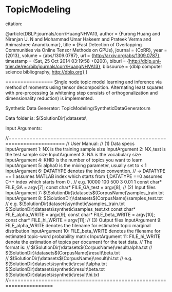 TopicModeling
=============


citation:

@article{DBLP:journals/corr/HuangNHVA13,
author    = {Furong Huang and
Niranjan U. N and
Mohammad Umar Hakeem and
Prateek Verma and
Animashree Anandkumar},
title     = {Fast Detection of Overlapping Communities via Online Tensor Methods
on GPUs},
journal   = {CoRR},
year      = {2013},
volume    = {abs/1309.0787},
url       = {http://arxiv.org/abs/1309.0787},
timestamp = {Sat, 25 Oct 2014 03:19:58 +0200},
biburl    = {http://dblp.uni-trier.de/rec/bib/journals/corr/HuangNHVA13},
bibsource = {dblp computer science bibliography, http://dblp.org}
}



================
Single node topic model learning and inference via method of moments using tensor decomposition. 
Alternating least squares with pre-processing (a whitening step consists of orthogonalization and dimensionality reduction) is implemented. 

Synthetic Data Generator: 
		TopicModeling/SyntheticDataGenerator.m

Data folder is: 
		$(SolutionDir)\datasets\

Input Arguments:

//=========================================================================
	// User Manual: 
	// (1) Data specs
	InputArgument 1: NX is the training sample size
	InputArgument 2: NX_test is the test sample size
	InputArgument 3: NA is the vocabulary size
	InputArgument 4: KHID is the number of topics you want to learn
	InputArgument 5: alpha0 is the mixing parameter, usually set to < 1
	InputArgument 6: DATATYPE denotes the index convention. 
	// -> DATATYPE == 1 assumes MATLAB index which starts from 1,DATATYPE ==0 assumes C++ index which starts from 0 .
	// e.g.  10000 100 500 3 0.01 1 
	const char* FILE_GA = argv[7];
	const char* FILE_GA_test = argv[8];
	// (2) Input files
	InputArgument 7: $(SolutionDir)\datasets\$(CorpusName)\samples_train.txt 
	InputArgument 8: $(SolutionDir)\datasets\$(CorpusName)\samples_test.txt 
	// e.g. $(SolutionDir)datasets\synthetic\samples_train.txt $(SolutionDir)datasets\synthetic\samples_test.txt
	const char* FILE_alpha_WRITE = argv[9];
	const char* FILE_beta_WRITE = argv[10];
	const char* FILE_hi_WRITE = argv[11];
	// (3) Output files
	InputArgument 9: FILE_alpha_WRITE denotes the filename for estimated topic marginal distribution
	InputArgument 10: FILE_beta_WRITE denotes the filename for estimated topic-word probability matrix
	InputArgument 11: FILE_hi_WRITE denote the estimation of topics per document for the test data. 
	// The format is:
	// $(SolutionDir)\datasets\$(CorpusName)\result\alpha.txt 
	// $(SolutionDir)\datasets\$(CorpusName)\result\beta.txt 	
	// $(SolutionDir)\datasets\$(CorpusName)\result\hi.txt 
	// e.g. $(SolutionDir)datasets\synthetic\result\alpha.txt $(SolutionDir)datasets\synthetic\result\beta.txt $(SolutionDir)datasets\synthetic\result\hi.txt
	//=====================================================================

